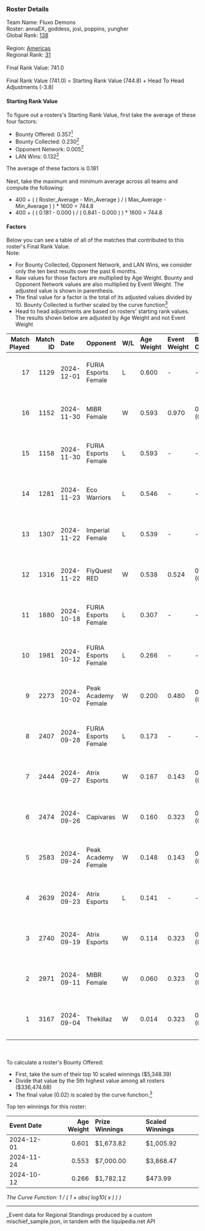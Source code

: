 ### Roster Details<br />
Team Name: Fluxo Demons<br />
Roster: annaEX, goddess, josi, poppins, yungher<br />
Global Rank: [138](../../standings_global_2025_03_01.md)<br />
<br />
Region: [Americas]( ../../standings_americas_2025_03_01.md)<br />
Regional Rank: [31]( ../../standings_americas_2025_03_01.md)<br />
<br />
Final Rank Value:  741.0<br />
<br />
Final Rank Value (741.0) = Starting Rank Value (744.8) + Head To Head Adjustments (-3.8)<br />

#### Starting Rank Value<br />
To figure out a rosters's Starting Rank Value, first take the average of these four factors:<br />
- Bounty Offered: 0.357[<sup>1</sup>](#table2)
- Bounty Collected: 0.230[<sup>2</sup>](#table1)
- Opponent Network: 0.005[<sup>2</sup>](#table1)
- LAN Wins: 0.132[<sup>2</sup>](#table1)

The average of these factors is 0.181<br />
<br />
Next, take the maximum and minimum average across all teams and compute the following:<br />
- 400 + ( ( Roster_Average - Min_Average ) / ( Max_Average - Min_Average ) ) * 1600 = 744.8
- 400 + ( ( 0.181 - 0.000 ) / ( 0.841 - 0.000 ) ) * 1600 = 744.8


#### Factors<br />
Below you can see a table of all of the matches that contributed to this roster's Final Rank Value.<br />
Note:<br />

- For Bounty Collected, Opponent Network, and LAN Wins, we consider only the ten best results over the past 6 months.
- Raw values for those factors are multiplied by Age Weight. Bounty and Opponent Network values are also multiplied by Event Weight. The adjusted value is shown in parenthesis.
- The final value for a factor is the total of its adjusted values divided by 10. Bounty Collected is further scaled by the curve function[<sup>3</sup>](#curveFunction)
- Head to head adjustments are based on rosters' starting rank values. The results shown below are adjusted by Age Weight and not Event Weight
<span id="table1"></span><br />


| Match Played | Match ID | Date       | Opponent             | W/L | Age Weight | Event Weight | Bounty Collected | Opponent Network | LAN Wins  | H2H Adj. | Roster                                  |
| -: | -: | :- | :- | :- | :- | :- | :- | :- | :- | -: | :- |
|           17 |     1129 | 2024-12-01 | FURIA Esports Female | L   | 0.600      | -            | -                | -                | -         |    -3.54 | annaEX, goddess, josi, poppins, yungher |
|           16 |     1152 | 2024-11-30 | MIBR Female          | W   | 0.593      | 0.970        | 0.004 (0.002)    | 0.052 (0.030)    | 1 (0.593) |     6.72 | annaEX, goddess, josi, poppins, yungher |
|           15 |     1158 | 2024-11-30 | FURIA Esports Female | L   | 0.593      | -            | -                | -                | -         |    -3.36 | annaEX, goddess, josi, poppins, yungher |
|           14 |     1281 | 2024-11-23 | Eco Warriors         | L   | 0.546      | -            | -                | -                | -         |    -7.11 | annaEX, goddess, josi, poppins, yungher |
|           13 |     1307 | 2024-11-22 | Imperial Female      | L   | 0.539      | -            | -                | -                | -         |    -3.13 | annaEX, goddess, josi, poppins, yungher |
|           12 |     1316 | 2024-11-22 | FlyQuest RED         | W   | 0.538      | 0.524        | 0.007 (0.002)    | 0.052 (0.015)    | 1 (0.538) |     6.12 | annaEX, goddess, josi, poppins, yungher |
|           11 |     1880 | 2024-10-18 | FURIA Esports Female | L   | 0.307      | -            | -                | -                | -         |    -1.83 | annaEX, goddess, josi, poppins, yungher |
|           10 |     1981 | 2024-10-12 | FURIA Esports Female | L   | 0.266      | -            | -                | -                | -         |    -1.61 | annaEX, goddess, josi, poppins, yungher |
|            9 |     2273 | 2024-10-02 | Peak Academy Female  | W   | 0.200      | 0.480        | 0.001 (0.000)    | 0.018 (0.002)    | 0 (0.000) |     1.88 | annaEX, goddess, josi, poppins, yungher |
|            8 |     2407 | 2024-09-28 | FURIA Esports Female | L   | 0.173      | -            | -                | -                | -         |    -1.06 | annaEX, goddess, josi, poppins, yungher |
|            7 |     2444 | 2024-09-27 | Atrix Esports        | W   | 0.167      | 0.143        | 0.001 (0.000)    | 0.037 (0.001)    | 0 (0.000) |     1.71 | annaEX, goddess, josi, poppins, yungher |
|            6 |     2474 | 2024-09-26 | Capivaras            | W   | 0.160      | 0.323        | 0.001 (0.000)    | 0.000 (0.000)    | 0 (0.000) |     1.09 | annaEX, goddess, josi, poppins, yungher |
|            5 |     2583 | 2024-09-24 | Peak Academy Female  | W   | 0.148      | 0.143        | 0.001 (0.000)    | 0.018 (0.000)    | 0 (0.000) |     1.43 | annaEX, goddess, josi, poppins, yungher |
|            4 |     2639 | 2024-09-23 | Atrix Esports        | L   | 0.141      | -            | -                | -                | -         |    -3.01 | annaEX, goddess, josi, poppins, yungher |
|            3 |     2740 | 2024-09-19 | Atrix Esports        | W   | 0.114      | 0.323        | 0.001 (0.000)    | 0.037 (0.001)    | 0 (0.000) |     1.16 | annaEX, goddess, josi, poppins, yungher |
|            2 |     2971 | 2024-09-11 | MIBR Female          | W   | 0.060      | 0.323        | 0.004 (0.000)    | 0.052 (0.001)    | 0 (0.000) |     0.65 | annaEX, goddess, josi, poppins, yungher |
|            1 |     3167 | 2024-09-04 | Thekillaz            | W   | 0.014      | 0.323        | 0.001 (0.000)    | 0.026 (0.000)    | 0 (0.000) |     0.14 | annaEX, goddess, josi, poppins, yungher |

<br />
<span id="table2"></span><br />
To calculate a roster's Bounty Offered:<br />

- First, take the sum of their top 10 scaled winnings ($5,348.39)
- Divide that value by the 5th highest value among all rosters ($336,474.68)
- The final value (0.02) is scaled by the curve function.[<sup>3</sup>](#curveFunction)

Top ten winnings for this roster:<br />

| Event Date | Age Weight | Prize Winnings | Scaled Winnings |
| :- | -: | :- | :- |
| 2024-12-01 |      0.601 | $1,673.82      | $1,005.92       |
| 2024-11-24 |      0.553 | $7,000.00      | $3,868.47       |
| 2024-10-12 |      0.266 | $1,782.12      | $473.99         |


<span id="curveFunction"></span>_The Curve Function: 1 / ( 1 + abs( log10( x ) ) )_<br />

---
_Event data for Regional Standings produced by a custom mischief_sample.json, in tandem with the liquipedia.net API<br />
